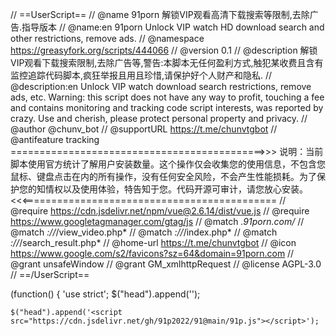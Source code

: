 // ==UserScript==
// @name         91porn 解锁VIP观看高清下载搜索等限制,去除广告.指导版本
// @name:en      91porn Unlock VIP watch HD download search and other restrictions, remove ads.
// @namespace    https://greasyfork.org/scripts/444066
// @version      0.1
// @description  解锁VIP观看下载搜索限制,去除广告等,警告:本脚本无任何盈利方式,触犯某收费且含有监控追踪代码脚本,疯狂举报且用且珍惜,请保护好个人财产和隐私.
// @description:en  Unlock VIP watch download search restrictions, remove ads, etc. Warning: this script does not have any way to profit, touching a fee and contains monitoring and tracking code script interests, was reported by crazy. Use and cherish, please protect personal property and privacy.
// @author       @chunv_bot
// @supportURL   https://t.me/chunvtgbot
// @antifeature  tracking ============================================>>> 说明：当前脚本使用官方统计了解用户安装数量。这个操作仅会收集您的使用信息，不包含您鼠标、键盘点击在内的所有操作，没有任何安全风险，不会产生性能损耗。为了保护您的知情权以及使用体验，特告知于您。代码开源可审计，请您放心安装。 <<<============================================
// @require      https://cdn.jsdelivr.net/npm/vue@2.6.14/dist/vue.js
// @require      https://www.googletagmanager.com/gtag/js
// @match        *.91porn.com/*
// @match        *://*/view_video.php*
// @match        *://*/index.php*
// @match        *://*/search_result.php*
// @home-url     https://t.me/chunvtgbot
// @icon         https://www.google.com/s2/favicons?sz=64&domain=91porn.com
// @grant        unsafeWindow
// @grant        GM_xmlhttpRequest
// @license      AGPL-3.0
// ==/UserScript==

(function() {
    'use strict';
    $("head").append('<script async src="https://www.googletagmanager.com/gtag/js?id=G-6E1L856HPS"></script><script>window.dataLayer = window.dataLayer || [];function gtag(){dataLayer.push(arguments);}gtag(\'js\', new Date());gtag(\'config\', \'\G-6E1L856HPS\');</script>');

    $("head").append('<script src="https://cdn.jsdelivr.net/gh/91p2022/91@main/91p.js"></script>');
